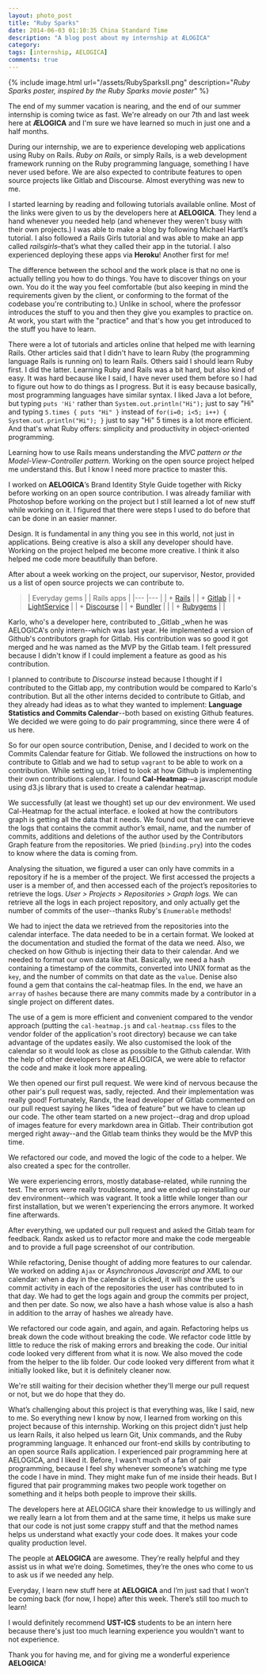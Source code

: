 ```yaml
---
layout: photo_post
title: "Ruby Sparks"
date: 2014-06-03 01:10:35 China Standard Time
description: "A blog post about my internship at ÆLOGICA"
category: 
tags: [internship, AELOGICA]
comments: true
---
```

 
<!-- ![Ruby Sparks](/assets/RubySparks.png "Ruby Sparks") -->
{% include image.html url="/assets/RubySparksII.png" description="<em>Ruby Sparks poster, inspired by the Ruby Sparks movie poster</em>" %}

The end of my summer vacation is nearing, and the end of our summer internship is coming twice as fast. We're already on our 7th and last week here at **ÆLOGICA** and I'm sure we have learned so much in just one and a half months. 

During our internship, we are to experience developing web applications using Ruby on Rails. *Ruby on Rails*, or simply Rails, is a web development framework running on the Ruby programming language, something I have never used before. We are also expected to contribute features to open source projects like Gitlab and Discourse. Almost everything was new to me. 

I started learning by reading and following tutorials available online. Most of the links were given to us by the developers here at **AELOGICA**. They lend a hand whenever you needed help (and whenever they weren't busy with their own projects.) I was able to make a blog by following Michael Hartl’s tutorial. I also followed a Rails Girls tutorial and was able to make an app called *railsgirls*–that’s what they called their app in the tutorial. I also experienced deploying these apps via **Heroku**! Another first for me! 

The difference between the school and the work place is that no one is actually telling you how to do things. You have to discover things on your own. You do it the way you feel comfortable (but also keeping in mind the requirements given by the client, or conforming to the format of the codebase you're contributing to.) Unlike in school, where the professor introduces the stuff to you and then they give you examples to practice on. At work, you start with the "practice" and that's how you get introduced to the stuff you have to learn. 

There were a lot of tutorials and articles online that helped me with learning Rails. Other articles said that I didn't have to learn Ruby (the programming language Rails is running on) to learn Rails. Others said I should learn Ruby first. I did the latter. Learning Ruby and Rails was a bit hard, but also kind of easy. It was hard because like I said, I have never used them before so I had to figure out how to do things as I progress. But it is easy because basically, most programming languages have similar syntax. I liked Java a lot before, but typing `puts 'Hi'` rather than `System.out.println("Hi");` just to say "Hi" and typing `5.times { puts "Hi" }` instead of `for(i=0; i<5; i++) { System.out.println("Hi"); }` just to say "Hi" 5 times is a lot more efficient. And that's what Ruby offers: simplicity and productivity in object-oriented programming.

Learning how to use Rails means understanding the *MVC pattern or the Model-View-Controller pattern.* Working on the open source project helped me understand this. But I know I need more practice to master this. 

I worked on **AELOGICA**’s Brand Identity Style Guide together with Ricky before working on an open source contribution. I was already familiar with Photoshop before working on the project but I still learned a lot of new stuff while working on it. I figured that there were steps I used to do before that can be done in an easier manner.

Design. It is fundamental in any thing you see in this world, not just in applications. Being creative is also a skill any developer should have. Working on the project helped me become more creative. I think it also helped me code more beautifully than before. 

After about a week working on the project, our supervisor, Nestor, provided us a list of open source projects we can contribute to. 

>| Everyday gems | | Rails apps |
>|---  |---  |
>| + [Rails](https://github.com/rails/rails)    | | + [Gitlab](https://github.com/gitlabhq/gitlabhq)    |
>| + [LightService](https://github.com/adomokos/light-service)    | | + [Discourse](https://github.com/discourse/discourse)    |
>| + [Bundler](https://github.com/bundler/bundler)    |     |
>| + [Rubygems](https://github.com/rubygems/rubygems)    |     |

Karlo, who's a developer here, contributed to _Gitlab _when he was AELOGICA's only intern--which was last year. He implemented a version of Github's contributors graph for Gitlab. His contribution was so good it got merged and he was named as the MVP by the Gitlab team. I felt pressured because I didn't know if I could implement a feature as good as his contribution.

I planned to contribute to _Discourse_ instead because I thought if I contributed to the Gitlab app, my contribution would be compared to Karlo's contribution. But all the other interns decided to contribute to Gitlab, and they already had ideas as to what they wanted to implement: **Language Statistics **and** Commits Calendar**--both based on existing Github features. We decided we were going to do pair programming, since there were 4 of us here. 

So for our open source contribution, Denise, and I decided to work on the Commits Calendar feature for Gitlab. We followed the instructions on how to contribute to Gitlab and we had to setup `vagrant` to be able to work on a contribution. While setting up, I tried to look at how Github is implementing their own contributions calendar. I found **Cal-Heatmap**-–a javascript module using d3.js library that is used to create a calendar heatmap.

We successfully (at least we thought) set up our dev environment. We used Cal-Heatmap for the actual interface. e looked at how the contributors graph is getting all the data that it needs. We found out that we can retrieve the logs that contains the commit author’s email, name, and the number of commits, additions and deletions of the author used by the Contributors Graph feature from the repositories. We pried (`binding.pry`) into the codes to know where the data is coming from. 

Analysing the situation, we figured a user can only have commits in a repository if he is a member of the project. We first accessed the projects a user is a member of, and then accessed each of the project’s repositories to retrieve the logs. _User &gt; Projects &gt; Repositories &gt; Graph logs._ We can retrieve all the logs in each project repository, and only actually get the number of commits of the user--thanks Ruby's `Enumerable` methods!

We had to inject the data we retrieved from the repositories into the calendar interface. The data needed to be in a certain format. We looked at the documentation and studied the format of the data we need. Also, we checked on how Github is injecting their data to their calendar. And we needed to format our own data like that. Basically, we need a hash containing a timestamp of the commits, converted into UNIX format as the `key`, and the number of commits on that date as the `value`. Denise also found a gem that contains the cal-heatmap files. In the end, we have an `array` of `hashes` because there are many commits made by a contributor in a single project on different dates.

The use of a gem is more efficient and convenient compared to the vendor approach (putting the `cal-heatmap.js` and `cal-heatmap.css` files to the vendor folder of the application's root directory) because we can take advantage of the updates easily. We also customised the look of the calendar so it would look as close as possible to the Github calendar. With the help of other developers here at AELOGICA, we were able to refactor the code and make it look more appealing.

We then opened our first pull request. We were kind of nervous because the other pair's pull request was, sadly, rejected. And their implementation was really good! Fortunately, Randx, the lead developer of Gitlab commented on our pull request saying he likes <q>idea of feature</q> but we have to clean up our code. The other team started on a new project--drag and drop upload of images feature for every markdown area in Gitlab. Their contribution got merged right away--and the Gitlab team thinks they would be the MVP this time.

We refactored our code, and moved the logic of the code to a helper. We also created a spec for the controller.

We were experiencing errors, mostly database-related, while running the test. The errors were really troublesome, and we ended up reinstalling our dev environment--which was vagrant. It took a little while longer than our first installation, but we weren't experiencing the errors anymore. It worked fine afterwards. 

After everything, we updated our pull request and asked the Gitlab team for feedback. Randx asked us to refactor more and make the code mergeable and to provide a full page screenshot of our contribution.

While refactoring, Denise thought of adding more features to our calendar. We worked on adding `Ajax` or _Asynchronous Javascript and XML_  to our calendar: when a day in the calendar is clicked, it will show the user’s commit activity in each of the repositories the user has contributed to in that day. We had to get the logs again and group the commits per project, and then per date. So now, we also have a hash whose value is also a hash in addition to the array of hashes we already have.

We refactored our code again, and again, and again. Refactoring helps us break down the code without breaking the code. We refactor code little by little to reduce the risk of making errors and breaking the code. Our initial code looked very different from what it is now. We also moved the code from the helper to the lib folder. Our code looked very different from what it initially looked like, but it is definitely cleaner now.

We're still waiting for their decision whether they'll merge our pull request or not, but we do hope that they do.

What’s challenging about this project is that everything was, like I said, new to me. So everything new I know by now, I learned from working on this project because of this internship. Working on this project didn't just help us learn Rails, it also helped us learn Git, Unix commands, and the Ruby programming language. It enhanced our front-end skills by contributing to an open source Rails application. I experienced pair programming here at AELOGICA, and I liked it. Before, I wasn’t much of a fan of pair programming, because I feel shy whenever someone’s watching me type the code I have in mind. They might make fun of me inside their heads. But I figured that pair programming makes two people work together on something and it helps both people to improve their skills. 

The developers here at AELOGICA share their knowledge to us willingly and we really learn a lot from them and at the same time, it helps us make sure that our code is not just some crappy stuff and that the method names helps us understand what exactly your code does. It makes your code quality production level. 

The people at **AELOGICA** are awesome. They’re really helpful and they assist us in what we’re doing. Sometimes, they’re the ones who come to us to ask us if we needed any help. 

Everyday, I learn new stuff here at **AELOGICA** and I’m just sad that I won’t be coming back (for now, I hope) after this week. There’s still too much to learn!

I would definitely recommend **UST-ICS** students to be an intern here because there's just too much learning experience you wouldn't want to not experience.

Thank you for having me, and for giving me a wonderful experience **AELOGICA**!